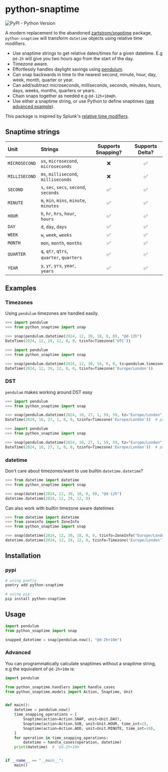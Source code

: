# python-snaptime

![PyPI - Python Version](https://img.shields.io/pypi/pyversions/python-snaptime)

A modern replacement to the abandoned [zartstrom/snaptime](https://github.com/zartstrom/snaptime) package, `python-snaptime` will transform `datetime` objects using relative time modifiers.

- Use snaptime strings to get relative dates/times for a given datetime. E.g `@d-2h` will give you two hours ago from the start of the day.
- Timezone aware.
- Effortlessly handles daylight savings using [pendulum](https://github.com/python-pendulum/pendulum).
- Can snap backwards in time to the nearest second, minute, hour, day, week, month, quarter or year.
- Can add/subtract microseconds, milliseconds, seconds, minutes, hours, days, weeks, months, quarters or years.
- Chain snaps together as needed e.g `@d-12h+10m@h`.
- Use either a snaptime string, or use Python to define snaptimes ([see advanced example](#advanced)).

This package is inspired by Splunk's [relative time modifiers](http://docs.splunk.com/Documentation/Splunk/latest/SearchReference/SearchTimeModifiers#How_to_specify_relative_time_modifiers).

## Snaptime strings

| Unit          | Strings                                   | Supports Snapping? | Supports Delta? |
| :------------ | :---------------------------------------- | :----------------: | :-------------: |
| `MICROSECOND` | `us`, `microsecond`, `microseconds`       |         ❌         |       ✅        |
| `MILLISECOND` | `ms`, `millisecond`, `milliseconds`       |         ❌         |       ✅        |
| `SECOND`      | `s`, `sec`, `secs`, `second`, `seconds`   |         ✅         |       ✅        |
| `MINUTE`      | `m`, `min`, `mins`, `minute`, `minutes`   |         ✅         |       ✅        |
| `HOUR`        | `h`, `hr`, `hrs`, `hour`, `hours`         |         ✅         |       ✅        |
| `DAY`         | `d`, `day`, `days`                        |         ✅         |       ✅        |
| `WEEK`        | `w`, `week`, `weeks`                      |         ✅         |       ✅        |
| `MONTH`       | `mon`, `month`, `months`                  |         ✅         |       ✅        |
| `QUARTER`     | `q`, `qtr`, `qtrs`, `quarter`, `quarters` |         ✅         |       ✅        |
| `YEAR`        | `y`, `yr`, `yrs`, `year`, `years`         |         ✅         |       ✅        |

## Examples

### Timezones

Using `pendulum` timezones are handled easily.

```python
>>> import pendulum
>>> from python_snaptime import snap

>>> snap(pendulum.datetime(2024, 12, 30, 18, 0, 0), "@d-12h")
DateTime(2024, 12, 29, 12, 0, 0, tzinfo=Timezone('UTC'))
```

```python
>>> import pendulum
>>> from python_snaptime import snap

>>> snap(pendulum.datetime(2024, 12, 30, 18, 0, 0, tz=pendulum.timezone("Europe/London")), "@d-12h")
DateTime(2024, 12, 29, 12, 0, 0, tzinfo=Timezone('Europe/London'))
```

### DST

`pendulum` makes working around DST easy

```python
>>> import pendulum
>>> from python_snaptime import snap

>>> snap(pendulum.datetime(2024, 10, 27, 1, 59, 59, tz="Europe/London", fold=0), "+1s")
DateTime(2024, 10, 27, 1, 0, 0, tzinfo=Timezone('Europe/London'))  # pre-transition
```

```python
>>> import pendulum
>>> from python_snaptime import snap

>>> snap(pendulum.datetime(2024, 10, 27, 1, 59, 59, tz="Europe/London", fold=1), "+1s")
DateTime(2024, 10, 27, 2, 0, 0, tzinfo=Timezone('Europe/London'))  # post-transition (default)
```

### datetime

Don't care about timezones/want to use builtin `datetime.datetime`?

```python
>>> from datetime import datetime
>>> from python_snaptime import snap

>>> snap(datetime(2024, 12, 30, 18, 0, 0), "@d-12h")
datetime.datetime(2024, 12, 29, 12, 0)
```

Can also work with builtin timezone aware datetimes

```python
>>> from datetime import datetime
>>> from zoneinfo import ZoneInfo
>>> from python_snaptime import snap

>>> snap(datetime(2024, 12, 30, 18, 0, 0, tzinfo=ZoneInfo("Europe/London")), "@d-12h")
datetime.datetime(2024, 12, 29, 12, 0, tzinfo=Timezone('Europe/London'))
```

## Installation

### pypi

```sh
# using poetry
poetry add python-snaptime

# using pip
pip install python-snaptime
```

## Usage

```python
import pendulum
from python_snaptime import snap

snapped_datetime = snap(pendulum.now(), "@d-2h+10m")
```

### Advanced

You can programmatically calculate snaptimes without a snaptime string, e.g the equivalent of `@d-2h+10m` is:

```python
import pendulum

from python_snaptime.handlers import handle_cases
from python_snaptime.models import Action, Snaptime, Unit


def main():
    datetime = pendulum.now()
    time_snapping_operations = [
        Snaptime(action=Action.SNAP, unit=Unit.DAY),
        Snaptime(action=Action.SUB, unit=Unit.HOUR, time_int=2),
        Snaptime(action=Action.ADD, unit=Unit.MINUTE, time_int=10),
    ]
    for operation in time_snapping_operations:
        datetime = handle_cases(operation, datetime)
    print(datetime)  # `@d-2h+10m`


if __name__ == "__main__":
    main()

```
